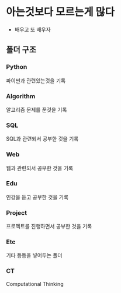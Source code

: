 # 아는것보다 모르는게 많다






- 배우고 또 배우자 






## 폴더 구조 



### Python

파이썬과 관련있는것을 기록





### Algorithm

알고리즘 문제를 푼것을 기록





### SQL

SQL과 관련되서 공부한 것을 기록





### Web

웹과 관련되서 공부한 것을 기록





### Edu

인강을 듣고 공부한 것을 기록





### Project

프로젝트를 진행하면서 공부한 것을 기록





### Etc

기타 등등을 넣어두는 폴더



### CT

Computational Thinking








